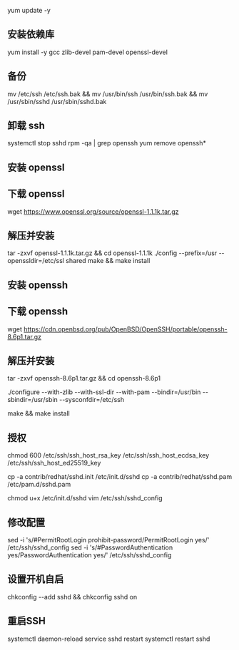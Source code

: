yum update -y

## 安装依赖库
yum install -y gcc zlib-devel pam-devel openssl-devel

## 备份
mv /etc/ssh /etc/ssh.bak && mv /usr/bin/ssh /usr/bin/ssh.bak && mv /usr/sbin/sshd /usr/sbin/sshd.bak

## 卸载 ssh
systemctl stop sshd
rpm -qa | grep openssh
yum remove openssh*

## 安装 openssl
## 下载 openssl
wget https://www.openssl.org/source/openssl-1.1.1k.tar.gz

## 解压并安装
tar -zxvf openssl-1.1.1k.tar.gz && cd openssl-1.1.1k
./config --prefix=/usr --openssldir=/etc/ssl shared
make && make install

## 安装 openssh
## 下载 openssh
wget https://cdn.openbsd.org/pub/OpenBSD/OpenSSH/portable/openssh-8.6p1.tar.gz

## 解压并安装
tar -zxvf openssh-8.6p1.tar.gz && cd openssh-8.6p1

./configure --with-zlib --with-ssl-dir --with-pam --bindir=/usr/bin --sbindir=/usr/sbin --sysconfdir=/etc/ssh

make && make install

## 授权
chmod 600 /etc/ssh/ssh_host_rsa_key /etc/ssh/ssh_host_ecdsa_key /etc/ssh/ssh_host_ed25519_key

cp -a contrib/redhat/sshd.init /etc/init.d/sshd
cp -a contrib/redhat/sshd.pam /etc/pam.d/sshd.pam

chmod u+x /etc/init.d/sshd
vim /etc/ssh/sshd_config

## 修改配置

sed -i 's/#PermitRootLogin prohibit-password/PermitRootLogin yes/' /etc/ssh/sshd_config
sed -i 's/#PasswordAuthentication yes/PasswordAuthentication yes/' /etc/ssh/sshd_config



## 设置开机自启

chkconfig --add sshd && chkconfig sshd on

## 重启SSH

systemctl daemon-reload
service sshd restart
systemctl restart sshd
